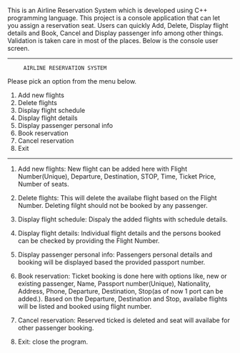 This is an Airline Reservation System which is developed using C++ programming language. This project is a console application that can let you assign a reservation seat. Users can quickly Add, Delete, Display flight details and Book, Cancel and Display passenger info among other things. Validation is taken care in most of the places. Below is the console user screen.

-----------------------------------------------
         AIRLINE RESERVATION SYSTEM 

Please pick an option from the menu below. 
1. Add new flights
2. Delete flights
3. Display flight schedule
4. Display flight details
5. Display passenger personal info
6. Book reservation
7. Cancel reservation
8. Exit

-----------------------------------------------
1. Add new flights:
	New flight can be added here with Flight Number(Unique), Departure, Destination, STOP, Time, Ticket Price, Number of seats.
	
2. Delete flights:
	This will delete the availabe flight based on the Flight Number. Deleting filght should not be booked by any passenger.
	
3. Display flight schedule:
	Dispaly the added flights with schedule details.

4. Display flight details:
	Individual flight details and the persons booked can be checked by providing the Flight Number.

5. Display passenger personal info:
	Passengers personal details and booking will be displayed based the provided passport number.

6. Book reservation:
	Ticket booking is done here with options like, new or existing passenger, Name, Passport number(Unique), Nationality, Address, Phone, Departure, Destination, Stop(as of now 1 port can be added.). Based on the Departure, Destination and Stop, availabe flights will be listed and booked using flight number.
	
7. Cancel reservation:
	Reserved ticked is deleted and seat will availabe for other passenger booking.

8. Exit:
	close the program.
